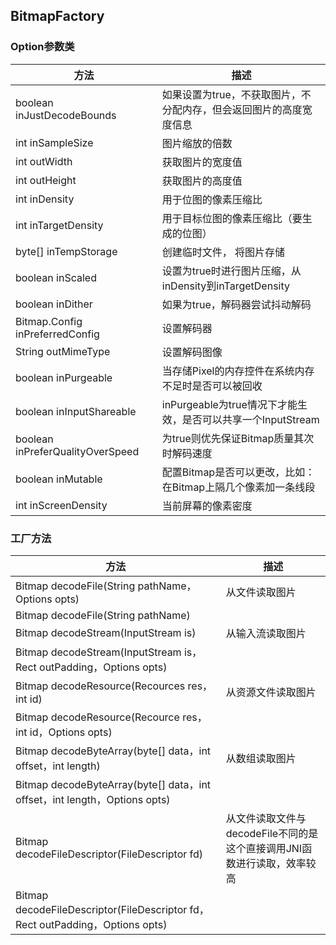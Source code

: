 ## BitmapFactory

### Option参数类

| 方法                             | 描述                                                         |
| -------------------------------- | ------------------------------------------------------------ |
| boolean inJustDecodeBounds       | 如果设置为true，不获取图片，不分配内存，但会返回图片的高度宽度信息 |
| int inSampleSize                 | 图片缩放的倍数                                               |
| int outWidth                     | 获取图片的宽度值                                             |
| int outHeight                    | 获取图片的高度值                                             |
| int inDensity                    | 用于位图的像素压缩比                                         |
| int inTargetDensity              | 用于目标位图的像素压缩比（要生成的位图）                     |
| byte[] inTempStorage             | 创建临时文件， 将图片存储                                    |
| boolean inScaled                 | 设置为true时进行图片压缩，从inDensity到inTargetDensity       |
| boolean inDither                 | 如果为true，解码器尝试抖动解码                               |
| Bitmap.Config inPreferredConfig  | 设置解码器                                                   |
| String outMimeType               | 设置解码图像                                                 |
| boolean inPurgeable              | 当存储Pixel的内存控件在系统内存不足时是否可以被回收          |
| boolean inInputShareable         | inPurgeable为true情况下才能生效，是否可以共享一个InputStream |
| boolean inPreferQualityOverSpeed | 为true则优先保证Bitmap质量其次时解码速度                     |
| boolean inMutable                | 配置Bitmap是否可以更改，比如：在Bitmap上隔几个像素加一条线段 |
| int inScreenDensity              | 当前屏幕的像素密度                                           |

### 工厂方法

| 方法                                                         | 描述                                                         |
| ------------------------------------------------------------ | ------------------------------------------------------------ |
| Bitmap decodeFile(String pathName，Options opts)             | 从文件读取图片                                               |
| Bitmap decodeFile(String pathName)                           |                                                              |
| Bitmap decodeStream(InputStream is)                          | 从输入流读取图片                                             |
| Bitmap decodeStream(InputStream is，Rect outPadding，Options opts) |                                                              |
| Bitmap decodeResource(Recources res，int id)                 | 从资源文件读取图片                                           |
| Bitmap decodeResource(Recource res，int id，Options opts)    |                                                              |
| Bitmap decodeByteArray(byte[] data，int offset，int length)  | 从数组读取图片                                               |
| Bitmap decodeByteArray(byte[] data，int offset，int length，Options opts) |                                                              |
| Bitmap decodeFileDescriptor(FileDescriptor fd)               | 从文件读取文件与decodeFile不同的是这个直接调用JNI函数进行读取，效率较高 |
| Bitmap decodeFileDescriptor(FileDescriptor fd，Rect outPadding，Options opts) |                                                              |

